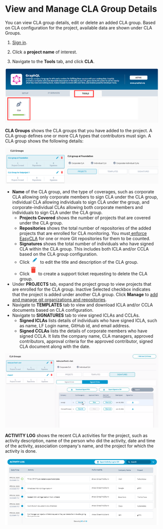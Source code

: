 # View and Manage CLA Group Details

You can view CLA group details, edit or delete an added CLA group. Based on CLA configuration for the project, available data are shown under CLA Groups.

1. [Sign in](sign-in-to-project-control-center.md).

2. Click a **project name** of interest.

3. Navigate to the **Tools** tab, and click **CLA**.

![Tools](../../.gitbook/assets/tools-tab.png)

**CLA Groups** shows the CLA groups that you have added to the project. A CLA group defines one or more CLA types that contributors must sign. A CLA group shows the following details:

![CLA Groups](../../.gitbook/assets/cla-group-names.png)

* **Name** of the CLA group, and the type of coverages, such as corporate CLA allowing only corporate members to sign CLA under the CLA group, individual CLA allowing individuals to sign CLA under the group, and corporate-individual CLAs allowing both corporate members and individuals to sign CLA under the CLA group. 
  * **Projects Covered** shows the number of projects that are covered under the CLA group.
  * **Repositories** shows the total number of repositories of the added projects that are enrolled for CLA monitoring. You must[ enforce EasyCLA](add-and-manage-git-organizations-and-repositories/add-or-remove-git-repositories-for-cla-monitoring.md) for one or more Git repositories for them to be counted.
  * **Signatures** shows the total number of individuals who have signed CLA within the CLA group. This includes both ICLA and/or CCLA based on the CLA group configuration.
  * Click![](../../.gitbook/assets/edit-cta.png)to edit the title and description of the CLA group.
  * Click![](../../.gitbook/assets/delete-icon.png)to create a support ticket requesting to delete the CLA group. 
* Under **PROJECTS** tab, expand the project group to view projects that are enrolled for the CLA group. Inactive Selected checkbox indicates that the project is added under another CLA group. Click **Manage** to [add and manage git organizations and repositories](add-and-manage-git-organizations-and-repositories/).
* Navigate to **TEMPLATES** tab to view and download ICLA and/or CCLA documents based on CLA configuration.
* Navigate to **SIGNATURES** tab to view signed ICLAs and CCLAs.
  * **Signed ICLAs** lists details of individuals who have signed ICLA, such as name, LF Login name, GitHub id, and email address.
  * **Signed CCLAs** lists the details of corporate members who have signed CCLA. It lists the company name, CLA managers, approved contributors, approval criteria for the approved contributor, signed CLA document along with the date.

![Signed CCLAs](../../.gitbook/assets/signed-cclas.png)

**ACTIVITY LOG** shows the recent CLA activities for the project, such as activity description, name of the person who did the activity, date and time of the activity, association company's name, and the project for which the activity is done.  

![](../../.gitbook/assets/activity-log.png)

 

